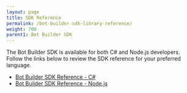 ```yaml
---
layout: page
title: SDK Reference
permalink: /bot-builder-sdk-library-reference/
weight: 700
parent1: Bot Builder SDK
---
```


The Bot Builder SDK is available for both C# and Node.js developers.  
Follow the links below to review the SDK reference for your preferred language.

* <a href="/sdkreference/csharp">Bot Builder SDK Reference - C#</a>
* <a href="/sdkreference/nodejs/modules/_botbuilder_d_.html">Bot Builder SDK Reference - Node.js</a>
